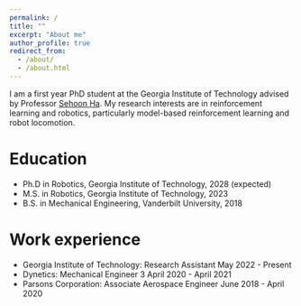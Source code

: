 ```yaml
---
permalink: /
title: ""
excerpt: "About me"
author_profile: true
redirect_from: 
  - /about/
  - /about.html
---
```


I am a first year PhD student at the Georgia Institute of Technology advised by Professor [Sehoon Ha](https://faculty.cc.gatech.edu/~sha9/). My research interests are in reinforcement learning and robotics, particularly model-based reinforcement learning and robot locomotion.


Education
======
* Ph.D in Robotics, Georgia Institute of Technology, 2028 (expected)
* M.S. in Robotics, Georgia Institute of Technology, 2023
* B.S. in Mechanical Engineering, Vanderbilt University, 2018


Work experience
======
* Georgia Institute of Technology: Research Assistant            May 2022 - Present
* Dynetics:                        Mechanical Engineer 3         April 2020 - April 2021
* Parsons Corporation:             Associate Aerospace Engineer  June 2018 - April 2020 